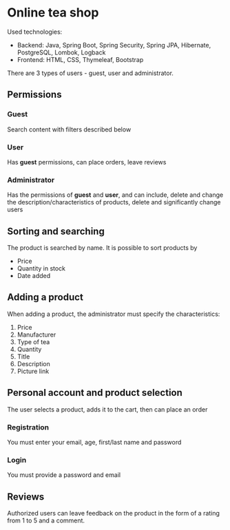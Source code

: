 # Online tea shop
Used technologies: 
- Backend: Java, Spring Boot, Spring Security, Spring JPA, Hibernate, PostgreSQL, Lombok, Logback 
- Frontend: HTML, CSS, Thymeleaf, Bootstrap


There are 3 types of users - guest, user and administrator.
## Permissions
  ### Guest
  Search content with filters described below
  ### User
  Has **guest** permissions, can place orders, leave reviews
  ### Administrator
  Has the permissions of **guest** and **user**, and can include, delete and change the description/characteristics of products, delete and significantly change users
## Sorting and searching
  The product is searched by name.
  It is possible to sort products by
  - Price
  - Quantity in stock
  - Date added
## Adding a product
When adding a product, the administrator must specify the characteristics:
  1. Price
  2. Manufacturer
  3. Type of tea
  4. Quantity
  5. Title
  6. Description
  7. Picture link
## Personal account and product selection
  The user selects a product, adds it to the cart, then can place an order
  ### Registration
  You must enter your email, age, first/last name and password
  ### Login
  You must provide a password and email
## Reviews
  Authorized users can leave feedback on the product in the form of a rating from 1 to 5 and a comment.
